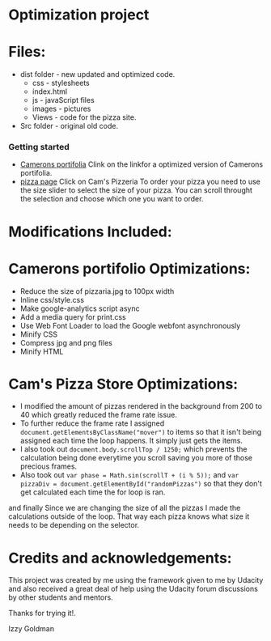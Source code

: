 **Optimization project**
===============================

Files:
======
* dist folder - new updated and optimized code.
    * css - stylesheets
    * index.html
    * js - javaScript files
    * images - pictures
    * Views - code for the pizza site.
* Src folder - original old code.

### Getting started
* [Camerons portifolia](https://izzygld.github.io/optimized/index.html) Clink on the linkfor a optimized version of Camerons portifolia.
* [pizza page](https://izzygld.github.io/optimized/views/pizza.html)
Click on Cam's Pizzeria To order your pizza you need to use the size slider to select the size of your pizza. You can scroll throught the selection and choose which one you want to order.


Modifications Included:
=============================

# Camerons portifolio Optimizations:

* Reduce the size of pizzaria.jpg to 100px width
* Inline css/style.css
* Make google-analytics script async
* Add a media query for print.css
* Use Web Font Loader to load the Google webfont asynchronously
* Minify CSS
* Compress jpg and png files
* Minify HTML

# Cam's Pizza Store Optimizations:

* I modified the amount of pizzas rendered in the background from 200 to 40 which greatly reduced the frame rate issue. 
* To further reduce the frame rate I assigned ```document.getElementsByClassName("mover")``` to items so that it isn't being assigned each time the loop happens. It simply just gets the items. 
* I also took out ```document.body.scrollTop / 1250;``` which prevents the calculation being done everytime you scroll saving you more of those precious frames.
*  Also took out ```var phase = Math.sin(scrollT + (i % 5));``` and ```var pizzaDiv = document.getElementById("randomPizzas")``` so that they don't get calculated each time the for loop is ran.

and finally Since we are changing the size of all the pizzas I made the calculations outside of the loop. That way each pizza knows what size it needs to be depending on the selector.

Credits and acknowledgements:
=============================
This project was created by me using the framework given to me by Udacity and also received a great deal of help using the Udacity forum discussions by other students and mentors.


Thanks for trying it!.

Izzy Goldman